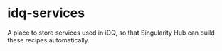 # idq-services

A place to store services used in iDQ, so that Singularity Hub can build these recipes automatically.
